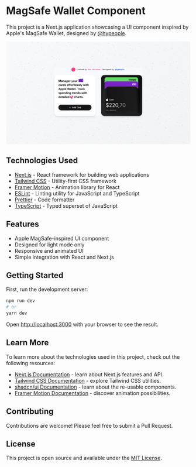 # MagSafe Wallet Component

This project is a Next.js application showcasing a UI component inspired by Apple's MagSafe Wallet, designed by [@hypeople](https://x.com/hypeople).

![MagSafe Component Demo Screenshot](public/screenshot.png)

## Technologies Used

- [Next.js](https://nextjs.org/) - React framework for building web applications
- [Tailwind CSS](https://tailwindcss.com/) - Utility-first CSS framework
- [Framer Motion](https://www.framer.com/motion/) - Animation library for React
- [ESLint](https://eslint.org/) - Linting utility for JavaScript and TypeScript
- [Prettier](https://prettier.io/) - Code formatter
- [TypeScript](https://www.typescriptlang.org/) - Typed superset of JavaScript

## Features

- Apple MagSafe-inspired UI component
- Designed for light mode only
- Responsive and animated UI
- Simple integration with React and Next.js

## Getting Started

First, run the development server:

```bash
npm run dev
# or
yarn dev
```

Open [http://localhost:3000](http://localhost:3000) with your browser to see the result.

## Learn More

To learn more about the technologies used in this project, check out the following resources:

- [Next.js Documentation](https://nextjs.org/docs) - learn about Next.js features and API.
- [Tailwind CSS Documentation](https://tailwindcss.com/docs) - explore Tailwind CSS utilities.
- [shadcn/ui Documentation](https://ui.shadcn.com/) - learn about the re-usable components.
- [Framer Motion Documentation](https://www.framer.com/motion/) - discover animation possibilities.

## Contributing

Contributions are welcome! Please feel free to submit a Pull Request.

## License

This project is open source and available under the [MIT License](LICENSE).
